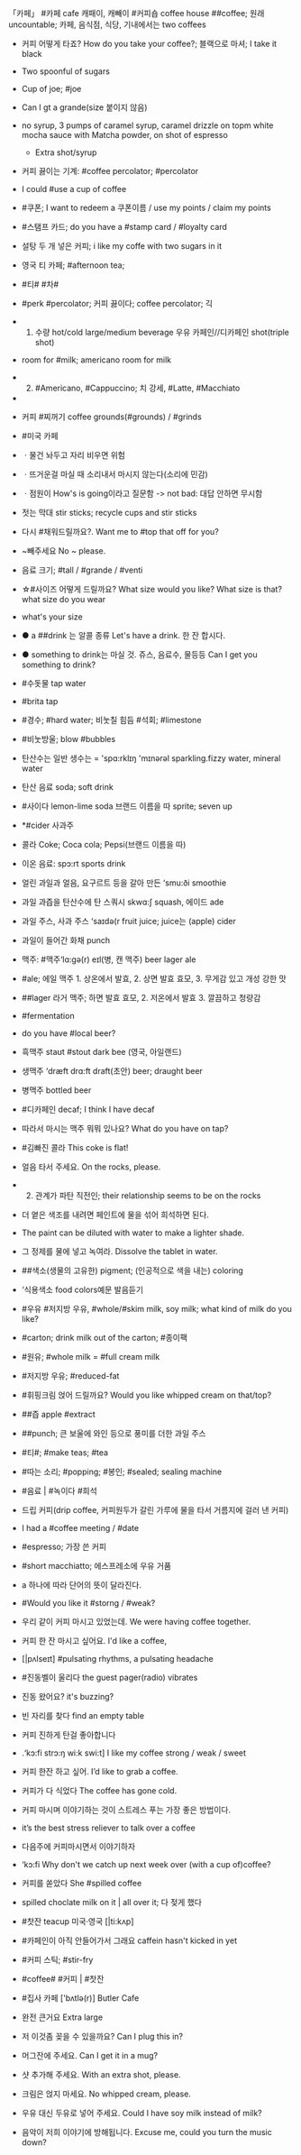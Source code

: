 「카페」 #카페 cafe 캐패이, 캐빼이	#커피숍 coffee house
##coffee; 원래 uncountable; 카페, 음식점, 식당, 기내에서는 two coffees
* 커피 어떻게 타죠? How do you take your coffee?; 블랙으로 마셔; I take it black
 * Two spoonful of sugars  
* Cup of joe; #joe
* Can I gt a grande(size 붙이지 않음)
* no syrup, 3 pumps of caramel syrup, caramel drizzle on topm white mocha sauce with Matcha powder, on shot of espresso
  * Extra shot/syrup
* 커피 끓이는 기계: #coffee percolator; #percolator
* I could #use a cup of coffee
* #쿠폰; I want to redeem a 쿠폰이름 / use my points / claim my points
* #스탬프 카드; do you have a #stamp card / #loyalty card
* 설탕 두 개 넣은 커피; i like my coffe with two sugars in it

* 영국 티 카페; #afternoon tea;
* #티# #차#
* #perk #percolator; 커피 끓이다; coffee percolator; 긱
* 1. 수량 hot/cold large/medium beverage 우유 카페인//디카페인 shot(triple shot)
* room for #milk; americano room for milk
* 2. #Americano, #Cappuccino; 치 강세, #Latte, #Macchiato
* 
* 커피 #찌꺼기 coffee grounds(#grounds) / #grinds
* #미국 카페
* ㆍ물건 놔두고 자리 비우면 위험
* ㆍ뜨거운걸 마실 때 소리내서 마시지 않는다(소리에 민감)
* ㆍ점원이 How's is going이라고 질문함 -> not bad: 대답 안하면 무시함
* 젓는 막대 						stir sticks; recycle cups and stir sticks
* 다시 #채워드릴까요?. Want me to #top that off for you? 
* ~빼주세요 									 No ~ please.
* 음료 크기; #tall / #grande / #venti
* ☆#사이즈 어떻게 드릴까요? 	What size would you like? What size is that? what size do you wear
* what's your size
* ● a ##drink 는 알콜 종류 Let's have a drink. 한 잔 합시다.
* ● something to drink는 마실 것. 쥬스, 음료수, 물등등 Can I get you something to drink?
* #수돗물 									tap water
* #brita tap
* #경수; #hard water; 비눗칠 힘듬 #석회; #limestone
* #비눗방울; blow #bubbles
* 탄산수는 일반 생수는 = 'spɑ:rklɪŋ 'mɪnərəl sparkling.fizzy water, mineral water
* 탄산 음료 								 soda; soft drink
* #사이다 				 lemon-lime soda 브랜드 이름을 따 sprite; seven up
* *#cider 										 사과주
* 콜라 					 Coke; Coca cola; Pepsi(브랜드 이름을 따)
* 이온 음료: 							 spɔ:rt sports drink 
* 얼린 과일과 얼음, 요구르트 등을 갈아 만든 ‘smu:ði smoothie
* 과일 과즙을 탄산수에 탄 스쿼시 			 skwɑ:ʃ squash, 에이드 ade
* 과일 주스, 사과 주스 ‘saɪdə(r fruit juice; juice는 (apple) cider
* 과일이 들어간 화채 						 		 punch
* 맥주:						 #맥주‘lɑ:gə(r) eɪl(병, 캔 맥주) beer lager ale
* #ale; 에일 맥주 1. 상온에서 발효, 2. 상면 발효 효모, 3. 무게감 있고 개성 강한 맛
* ##lager 라거 맥주; 하면 발효 효모, 2. 저온에서 발효 3. 깔끔하고 청량감
* #fermentation
* do you have #local beer?
* 흑맥주 			 staʊt #stout dark bee (영국, 아일랜드)
* 생맥주 	 	 ‘drӕft drɑ:ft draft(초안) beer; draught beer
* 병맥주 				 			 bottled beer
* #디카페인 							 decaf; I think I have decaf
* 따라서 마시는 맥주 뭐뭐 있나요? 				 What do you have on tap?
* #김빠진 콜라 									This coke is flat!
* 얼음 타서 주세요. 						 On the rocks, please. 
* 2. 관계가 파탄 직전인; their relationship seems to be on the rocks
* 더 옅은 색조를 내려면 페인트에 물을 섞어 희석하면 된다.
* The paint can be diluted with water to make a lighter shade.
* 그 정제를 물에 넣고 녹여라.					 Dissolve the tablet in water.
* ##색소(생물의 고유한) 				 pigment; (인공적으로 색을 내는) coloring
* ‘식용색소			 				 food colors예문 발음듣기
* #우유 #저지방 우유, #whole/#skim milk, soy milk; what kind of milk do you like?
* #carton; drink milk out of the carton; #종이팩
* #원유; #whole milk = #full cream milk
* #저지방 우유; #reduced-fat
* #휘핑크림 얹어 드릴까요? 		 Would you like whipped cream on that/top?
* ##즙 apple #extract
* ##punch; 큰 보울에 와인 등으로 풍미를 더한 과일 주스
* #티#; #make teas; #tea
* #따는 소리; #popping; #봉인; #sealed; sealing machine
* #음료 | #녹이다 #희석
* 드립 커피(drip coffee, 커피원두가 갈린 가루에 물을 타서 거름지에 걸러 낸 커피)
* I had a #coffee meeting / #date
* #espresso; 가장 쓴 커피
* #short macchiatto; 에스프레소에 우유 거품
* a 하나에 따라 단어의 뜻이 달라진다.
* #Would you like it #storng / #weak?
* 우리 같이 커피 마시고 있었는데. 			 We were having coffee together.
* 커피 한 잔 마시고 싶어요. 						 I'd like a coffee, 
* [|pʌlseɪt] #pulsating rhythms, a pulsating headache
* #진동벨이 울리다 						the guest pager(radio) vibrates
* 진동 왔어요? 									 it's buzzing?
* 빈 자리를 찾다 								 find an empty table
* 커피 진하게 탄걸 좋아합니다
* .‘kɔ:fi strɔ:ŋ wi:k swi:t] I like my coffee strong / weak / sweet
* 커피 한잔 하고 싶어. 							 I’d like to grab a coffee.
* 커피가 다 식었다 						 The coffee has gone cold.
* 커피 마시며 이야기하는 것이 스트레스 푸는 가장 좋은 방법이다. 
* it’s the best stress reliever to talk over a coffee
* 다음주에 커피마시면서 이야기하자
* ‘kɔ:fi Why don't we catch up next week over (with a cup of)coffee? 
* 커피를 쏟았다 								 She #spilled coffee 
* spilled choclate milk on it | all over it; 다 젖게 했다
* #찻잔 								 teacup 미국·영국 [|ti:kʌp]
* #카페인이 아직 안들어가서 그래요 				 caffein hasn't kicked in yet
* #커피 스틱; #stir-fry
* #coffee# #커피 | #찻잔
* #집사 카페 					['bʌtlə(r)] Butler Cafe
* 완전 큰거요	Extra large
* 저 이것좀 꽂을 수 있을까요?	Can I plug this in?
* 머그잔에 주세요. 	Can I get it in a mug? 
* 샷 추가해 주세요. 	With an extra shot, please. 
* 크림은 얹지 마세요. 	No whipped cream, please. 
* 우유 대신 두유로 넣어 주세요. 	Could I have soy milk instead of milk? 
* 음악이 저희 이야기에 방해됩니다. 	Excuse me, could you turn the music down? 
